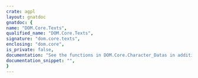 ```yaml
---
crate: agpl
layout: gnatdoc
gnatdoc: {
name: "DOM.Core.Texts",
qualified_name: "DOM.Core.Texts",
signature: "dom.core.texts",
enclosing: "dom.core",
is_private: false,
documentation: "See the functions in DOM.Core.Character_Datas in addition",
documentation_snippet: "",
}
---
```

